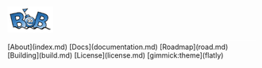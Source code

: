 
<style>
.bob { display:inline; float:left; padding-top: 0px; padding-bottom: 0px; } 
</style>
<div class="bob" >
<img alt="bob" src="bob.png" width="92" height="53" > <img alt="bob" src="blank.jpg" width="500" height="1"> 
</div> 
[About](index.md)
[Docs](documentation.md)
[Roadmap](road.md)
[Building](build.md)
[License](license.md)
[gimmick:theme](flatly)
